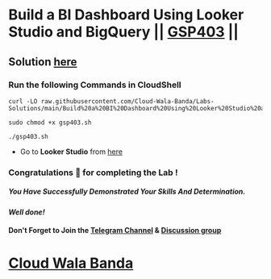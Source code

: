 # Build a BI Dashboard Using Looker Studio and BigQuery || [GSP403](https://www.cloudskillsboost.google/focuses/5538?parent=catalog) ||

## Solution [here](https://youtu.be/sprkEnSqsZ8)

### Run the following Commands in CloudShell

```
curl -LO raw.githubusercontent.com/Cloud-Wala-Banda/Labs-Solutions/main/Build%20a%20BI%20Dashboard%20Using%20Looker%20Studio%20and%20BigQuery/gsp403.sh

sudo chmod +x gsp403.sh

./gsp403.sh
```

* Go to **Looker Studio** from [here](https://datastudio.google.com/)

### Congratulations 🎉 for completing the Lab !

##### *You Have Successfully Demonstrated Your Skills And Determination.*

#### *Well done!*

#### Don't Forget to Join the [Telegram Channel](https://t.me/cloudwalabanda) & [Discussion group](https://t.me/cloudwalabandachats)

# [Cloud Wala Banda](https://www.youtube.com/@cloudwalabanda)
